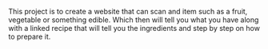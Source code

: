 This project is to create a website that can scan and item such as a fruit, vegetable or something edible. 
Which then will tell you what you have along with a linked recipe that will tell you the ingredients and step by step on how to prepare it.
